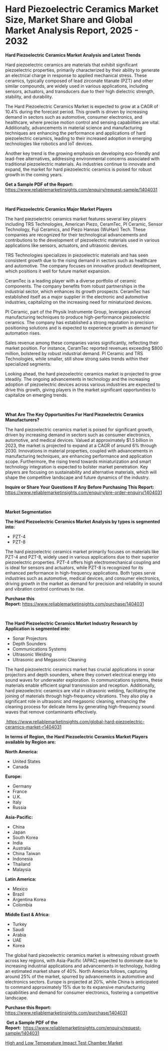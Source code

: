 <p><h1>Hard Piezoelectric Ceramics Market Size, Market Share and Global Market Analysis Report, 2025 - 2032</h1></p><p><strong>Hard Piezoelectric Ceramics Market Analysis and Latest Trends</strong></p>
<p><p>Hard piezoelectric ceramics are materials that exhibit significant piezoelectric properties, primarily characterized by their ability to generate an electrical charge in response to applied mechanical stress. These ceramics, typically composed of lead zirconate titanate (PZT) and other similar compounds, are widely used in various applications, including sensors, actuators, and transducers due to their high dielectric strength, stability, and durability.</p><p>The Hard Piezoelectric Ceramics Market is expected to grow at a CAGR of 10.4% during the forecast period. This growth is driven by increasing demand in sectors such as automotive, consumer electronics, and healthcare, where precise motion control and sensing capabilities are vital. Additionally, advancements in material science and manufacturing techniques are enhancing the performance and applications of hard piezoelectric ceramics, leading to their increased adoption in emerging technologies like robotics and IoT devices.</p><p>Another key trend is the growing emphasis on developing eco-friendly and lead-free alternatives, addressing environmental concerns associated with traditional piezoelectric materials. As industries continue to innovate and expand, the market for hard piezoelectric ceramics is poised for robust growth in the coming years.</p></p>
<p><strong>Get a Sample PDF of the Report:&nbsp;</strong> <a href="https://www.reliablemarketinsights.com/enquiry/request-sample/1404031?utm_campaign=2102&utm_medium=2&utm_source=Github&utm_content=ia&utm_term=28032025&utm_id=hard-piezoelectric-ceramics">https://www.reliablemarketinsights.com/enquiry/request-sample/1404031</a></p>
<p>&nbsp;</p>
<p><strong>Hard Piezoelectric Ceramics Major Market Players</strong></p>
<p><p>The hard piezoelectric ceramics market features several key players including TRS Technologies, American Piezo, CeramTec, PI Ceramic, Sensor Technology, Fuji Ceramics, and Piezo Hannas (WuHan) Tech. These companies are recognized for their technological advancements and contributions to the development of piezoelectric materials used in various applications like sensors, actuators, and ultrasonic devices.</p><p>TRS Technologies specializes in piezoelectric materials and has seen consistent growth due to the rising demand in sectors such as healthcare and automotive. The company focuses on innovative product development, which positions it well for future market expansion.</p><p>CeramTec is a leading player with a diverse portfolio of ceramic components. The company benefits from robust partnerships in the industrial sector, which enhances its growth prospects. CeramTec has established itself as a major supplier in the electronic and automotive industries, capitalizing on the increasing need for miniaturized devices.</p><p>PI Ceramic, part of the Physik Instrumente Group, leverages advanced manufacturing techniques to produce high-performance piezoelectric ceramics. The company has established a strong reputation in precision positioning solutions and is expected to experience growth as demand for automation rises.</p><p>Sales revenue among these companies varies significantly, reflecting their market position. For instance, CeramTec reported revenues exceeding $800 million, bolstered by robust industrial demand. PI Ceramic and TRS Technologies, while smaller, still show strong sales trends within their specialized segments.</p><p>Looking ahead, the hard piezoelectric ceramics market is projected to grow steadily. The ongoing advancements in technology and the increasing adoption of piezoelectric devices across various industries are expected to drive this growth, giving players in the market significant opportunities to capitalize on emerging trends.</p></p>
<p>&nbsp;</p>
<p><strong>What Are The Key Opportunities For Hard Piezoelectric Ceramics Manufacturers?</strong></p>
<p><p>The hard piezoelectric ceramics market is poised for significant growth, driven by increasing demand in sectors such as consumer electronics, automotive, and medical devices. Valued at approximately $1.5 billion in 2023, the market is projected to expand at a CAGR of around 6% through 2030. Innovations in material properties, coupled with advancements in manufacturing techniques, are enhancing performance and application scope. Furthermore, the rising trend towards miniaturization and smart technology integration is expected to bolster market penetration. Key players are focusing on sustainability and alternative materials, which will shape the competitive landscape and future dynamics of the industry.</p></p>
<p><strong>Inquire or Share Your Questions If Any Before Purchasing This Report:</strong> <a href="https://www.reliablemarketinsights.com/enquiry/pre-order-enquiry/1404031?utm_campaign=2102&utm_medium=2&utm_source=Github&utm_content=ia&utm_term=28032025&utm_id=hard-piezoelectric-ceramics">https://www.reliablemarketinsights.com/enquiry/pre-order-enquiry/1404031</a></p>
<p>&nbsp;</p>
<p><strong>Market Segmentation</strong></p>
<p><strong>The Hard Piezoelectric Ceramics Market Analysis by types is segmented into:</strong></p>
<p><ul><li>PZT-4</li><li>PZT-8</li></ul></p>
<p><p>The hard piezoelectric ceramics market primarily focuses on materials like PZT-4 and PZT-8, widely used in various applications due to their superior piezoelectric properties. PZT-4 offers high electromechanical coupling and is ideal for sensors and actuators, while PZT-8 is recognized for its enhanced performance in high-frequency applications. Both types serve industries such as automotive, medical devices, and consumer electronics, driving growth in the market as demand for precision and reliability in sound and vibration control continues to rise.</p></p>
<p><strong>Purchase this Report:&nbsp;</strong><a href="https://www.reliablemarketinsights.com/purchase/1404031?utm_campaign=2102&utm_medium=2&utm_source=Github&utm_content=ia&utm_term=28032025&utm_id=hard-piezoelectric-ceramics">https://www.reliablemarketinsights.com/purchase/1404031</a></p>
<p>&nbsp;</p>
<p><strong>The Hard Piezoelectric Ceramics Market Industry Research by Application is segmented into:</strong></p>
<p><ul><li>Sonar Projectors</li><li>Depth Sounders</li><li>Communications Systems</li><li>Ultrasonic Welding</li><li>Ultrasonic and Megasonic Cleaning</li></ul></p>
<p><p>The hard piezoelectric ceramics market has crucial applications in sonar projectors and depth sounders, where they convert electrical energy into sound waves for underwater exploration. In communications systems, these materials enable efficient signal transmission and reception. Additionally, hard piezoelectric ceramics are vital in ultrasonic welding, facilitating the joining of materials through high-frequency vibrations. They also play a significant role in ultrasonic and megasonic cleaning, enhancing the cleaning process for delicate items by generating high-frequency sound waves that remove contaminants effectively.</p></p>
<p><a href="https://www.reliablemarketinsights.com/global-hard-piezoelectric-ceramics-market-r1404031?utm_campaign=2102&utm_medium=2&utm_source=Github&utm_content=ia&utm_term=28032025&utm_id=hard-piezoelectric-ceramics">&nbsp;https://www.reliablemarketinsights.com/global-hard-piezoelectric-ceramics-market-r1404031</a></p>
<p><strong>In terms of Region, the Hard Piezoelectric Ceramics Market Players available by Region are:</strong></p>
<p>
    <p> <strong> North America: </strong>
        <ul>
            <li>United States</li>
            <li>Canada</li>
        </ul>
        </p> 
    <p> <strong> Europe: </strong>
        <ul>
            <li>Germany</li>
            <li>France</li>
            <li>U.K.</li>
            <li>Italy</li>
            <li>Russia</li>
        </ul>
        </p> 
    <p> <strong> Asia-Pacific: </strong>
        <ul>
            <li>China</li>
            <li>Japan</li>
            <li>South Korea</li>
            <li>India</li>
            <li>Australia</li>
            <li>China Taiwan</li>
            <li>Indonesia</li>
            <li>Thailand</li>
            <li>Malaysia</li>
        </ul>
        </p> 
    <p> <strong> Latin America: </strong>
        <ul>
            <li>Mexico</li>
            <li>Brazil</li>
            <li>Argentina Korea</li>
            <li>Colombia</li>
        </ul>
        </p> 
    <p> <strong> Middle East & Africa: </strong>
        <ul>
            <li>Turkey</li>
            <li>Saudi</li>
            <li>Arabia</li>
            <li>UAE</li>
            <li>Korea</li>
        </ul>
    </p>
    </p>
<p><p>The global hard piezoelectric ceramics market is witnessing robust growth across key regions, with Asia-Pacific (APAC) expected to dominate due to increasing industrial applications and advancements in technology, holding an estimated market share of 40%. North America follows, capturing around 25% of the market, spurred by advancements in automotive and electronics sectors. Europe is projected at 20%, while China is anticipated to command approximately 15% due to its expansive manufacturing capabilities and demand for consumer electronics, fostering a competitive landscape.</p></p>
<p><strong>Purchase this Report: </strong><a href="https://www.reliablemarketinsights.com/purchase/1404031?utm_campaign=2102&utm_medium=2&utm_source=Github&utm_content=ia&utm_term=28032025&utm_id=hard-piezoelectric-ceramics">https://www.reliablemarketinsights.com/purchase/1404031</a></p>
<p>&nbsp;<strong>Get a Sample PDF of the Report:&nbsp;&nbsp;</strong><a href="https://www.reliablemarketinsights.com/enquiry/request-sample/1404031?utm_campaign=2102&utm_medium=2&utm_source=Github&utm_content=ia&utm_term=28032025&utm_id=hard-piezoelectric-ceramics">https://www.reliablemarketinsights.com/enquiry/request-sample/1404031</a></p>
<p><strong></strong></p>
<p><p><a href="https://github.com/ygfu6u/Market-Research-Report-List-2/blob/main/high-and-low-temperature-impact-test-chamber-market.md?utm_campaign=2102&utm_medium=2&utm_source=Github&utm_content=ia&utm_term=28032025&utm_id=hard-piezoelectric-ceramics">High and Low Temperature Impact Test Chamber Market</a></p></p>
